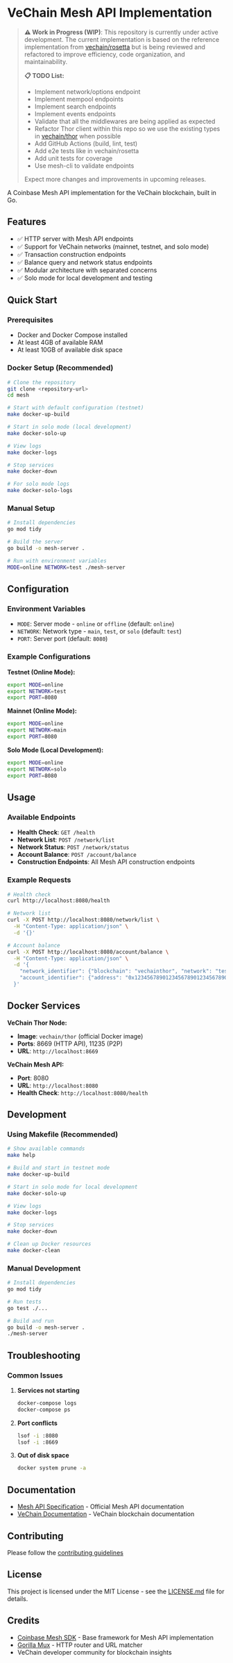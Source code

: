 # VeChain Mesh API Implementation

> **⚠️ Work in Progress (WIP)**: This repository is currently under active development. The current implementation is based on the reference implementation from [vechain/rosetta](https://github.com/vechain/rosetta) but is being reviewed and refactored to improve efficiency, code organization, and maintainability.
>
> **📋 TODO List:**
> - Implement network/options endpoint
> - Implement mempool endpoints
> - Implement search endpoints
> - Implement events endpoints
> - Validate that all the middlewares are being applied as expected
> - Refactor Thor client within this repo so we use the existing types in [vechain/thor](https://github.com/vechain/thor) when possible
> - Add GitHub Actions (build, lint, test)
> - Add e2e tests like in vechain/rosetta
> - Add unit tests for coverage
> - Use mesh-cli to validate endpoints
>
> Expect more changes and improvements in upcoming releases.

A Coinbase Mesh API implementation for the VeChain blockchain, built in Go.

## Features

- ✅ HTTP server with Mesh API endpoints
- ✅ Support for VeChain networks (mainnet, testnet, and solo mode)
- ✅ Transaction construction endpoints
- ✅ Balance query and network status endpoints
- ✅ Modular architecture with separated concerns
- ✅ Solo mode for local development and testing

## Quick Start

### Prerequisites

- Docker and Docker Compose installed
- At least 4GB of available RAM
- At least 10GB of available disk space

### Docker Setup (Recommended)

```bash
# Clone the repository
git clone <repository-url>
cd mesh

# Start with default configuration (testnet)
make docker-up-build

# Start in solo mode (local development)
make docker-solo-up

# View logs
make docker-logs

# Stop services
make docker-down

# For solo mode logs
make docker-solo-logs
```

### Manual Setup

```bash
# Install dependencies
go mod tidy

# Build the server
go build -o mesh-server .

# Run with environment variables
MODE=online NETWORK=test ./mesh-server
```

## Configuration

### Environment Variables

- `MODE`: Server mode - `online` or `offline` (default: `online`)
- `NETWORK`: Network type - `main`, `test`, or `solo` (default: `test`)
- `PORT`: Server port (default: `8080`)

### Example Configurations

**Testnet (Online Mode):**
```bash
export MODE=online
export NETWORK=test
export PORT=8080
```

**Mainnet (Online Mode):**
```bash
export MODE=online
export NETWORK=main
export PORT=8080
```

**Solo Mode (Local Development):**
```bash
export MODE=online
export NETWORK=solo
export PORT=8080
```

## Usage

### Available Endpoints

- **Health Check**: `GET /health`
- **Network List**: `POST /network/list`
- **Network Status**: `POST /network/status`
- **Account Balance**: `POST /account/balance`
- **Construction Endpoints**: All Mesh API construction endpoints

### Example Requests

```bash
# Health check
curl http://localhost:8080/health

# Network list
curl -X POST http://localhost:8080/network/list \
  -H "Content-Type: application/json" \
  -d '{}'

# Account balance
curl -X POST http://localhost:8080/account/balance \
  -H "Content-Type: application/json" \
  -d '{
    "network_identifier": {"blockchain": "vechainthor", "network": "test"},
    "account_identifier": {"address": "0x1234567890123456789012345678901234567890"}
  }'
```

## Docker Services

**VeChain Thor Node:**
- **Image**: `vechain/thor` (official Docker image)
- **Ports**: 8669 (HTTP API), 11235 (P2P)
- **URL**: `http://localhost:8669`

**VeChain Mesh API:**
- **Port**: 8080
- **URL**: `http://localhost:8080`
- **Health Check**: `http://localhost:8080/health`

## Development

### Using Makefile (Recommended)

```bash
# Show available commands
make help

# Build and start in testnet mode
make docker-up-build

# Start in solo mode for local development
make docker-solo-up

# View logs
make docker-logs

# Stop services
make docker-down

# Clean up Docker resources
make docker-clean
```

### Manual Development

```bash
# Install dependencies
go mod tidy

# Run tests
go test ./...

# Build and run
go build -o mesh-server .
./mesh-server
```

## Troubleshooting

### Common Issues

1. **Services not starting**
   ```bash
   docker-compose logs
   docker-compose ps
   ```

2. **Port conflicts**
   ```bash
   lsof -i :8080
   lsof -i :8669
   ```

3. **Out of disk space**
   ```bash
   docker system prune -a
   ```

## Documentation

- [Mesh API Specification](https://github.com/coinbase/rosetta-sdk-go) - Official Mesh API documentation
- [VeChain Documentation](https://docs.vechain.org/) - VeChain blockchain documentation

## Contributing

Please follow the [contributing guidelines](CONTRIBUTING.md)

## License

This project is licensed under the MIT License - see the [LICENSE.md](LICENSE.md) file for details.

## Credits

- [Coinbase Mesh SDK](https://github.com/coinbase/rosetta-sdk-go) - Base framework for Mesh API implementation
- [Gorilla Mux](https://github.com/gorilla/mux) - HTTP router and URL matcher
- VeChain developer community for blockchain insights